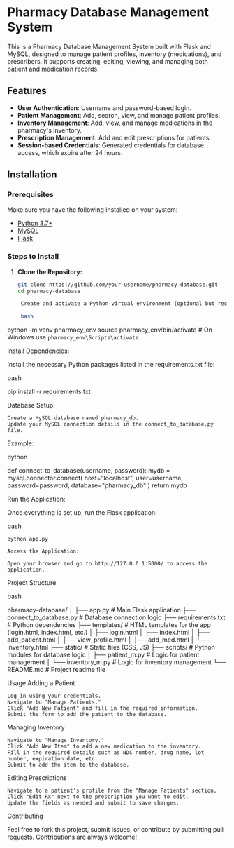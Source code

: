 # Pharmacy Database Management System

This is a Pharmacy Database Management System built with Flask and MySQL, designed to manage patient profiles, inventory (medications), and prescribers. It supports creating, editing, viewing, and managing both patient and medication records.

## Features

- **User Authentication**: Username and password-based login.
- **Patient Management**: Add, search, view, and manage patient profiles.
- **Inventory Management**: Add, view, and manage medications in the pharmacy's inventory.
- **Prescription Management**: Add and edit prescriptions for patients.
- **Session-based Credentials**: Generated credentials for database access, which expire after 24 hours.

## Installation

### Prerequisites

Make sure you have the following installed on your system:

- [Python 3.7+](https://www.python.org/downloads/)
- [MySQL](https://www.mysql.com/downloads/)
- [Flask](https://flask.palletsprojects.com/en/latest/)

### Steps to Install

1. **Clone the Repository:**

   ```bash
   git clone https://github.com/your-username/pharmacy-database.git
   cd pharmacy-database

    Create and activate a Python virtual environment (optional but recommended):

    bash

python -m venv pharmacy_env
source pharmacy_env/bin/activate  # On Windows use `pharmacy_env\Scripts\activate`

Install Dependencies:

Install the necessary Python packages listed in the requirements.txt file:

bash

pip install -r requirements.txt

Database Setup:

    Create a MySQL database named pharmacy_db.
    Update your MySQL connection details in the connect_to_database.py file.

Example:

python

def connect_to_database(username, password):
    mydb = mysql.connector.connect(
        host="localhost",
        user=username,
        password=password,
        database="pharmacy_db"
    )
    return mydb

Run the Application:

Once everything is set up, run the Flask application:

bash

    python app.py

    Access the Application:

    Open your browser and go to http://127.0.0.1:5000/ to access the application.

Project Structure

bash

pharmacy-database/
│
├── app.py                    # Main Flask application
├── connect_to_database.py     # Database connection logic
├── requirements.txt           # Python dependencies
├── templates/                 # HTML templates for the app (login.html, index.html, etc.)
│   ├── login.html
│   ├── index.html
│   ├── add_patient.html
│   ├── view_profile.html
│   ├── add_med.html
│   └── inventory.html
├── static/                    # Static files (CSS, JS)
├── scripts/                   # Python modules for database logic
│   ├── patient_m.py           # Logic for patient management
│   └── inventory_m.py         # Logic for inventory management
└── README.md                  # Project readme file

Usage
Adding a Patient

    Log in using your credentials.
    Navigate to "Manage Patients."
    Click "Add New Patient" and fill in the required information.
    Submit the form to add the patient to the database.

Managing Inventory

    Navigate to "Manage Inventory."
    Click "Add New Item" to add a new medication to the inventory.
    Fill in the required details such as NDC number, drug name, lot number, expiration date, etc.
    Submit to add the item to the database.

Editing Prescriptions

    Navigate to a patient's profile from the "Manage Patients" section.
    Click "Edit Rx" next to the prescription you want to edit.
    Update the fields as needed and submit to save changes.

Contributing

Feel free to fork this project, submit issues, or contribute by submitting pull requests. Contributions are always welcome!
